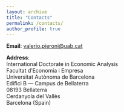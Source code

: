 ```yaml
---
layout: archive
title: "Contacts"
permalink: /contacts/
author_profile: true
---
```


**Email**: <a href="mailto:valerio.pieroni@uab.cat">valerio.pieroni@uab.cat</a>

**Address**: <br>
International Doctorate in Economic Analysis<br>
Facultat d’Economia i Empresa<br>
Universitat Autònoma de Barcelona<br>
Edifici B — Campus de Bellaterra<br>
08193 Bellaterra<br>
Cerdanyola del Vallès<br>
Barcelona (Spain)<br>
